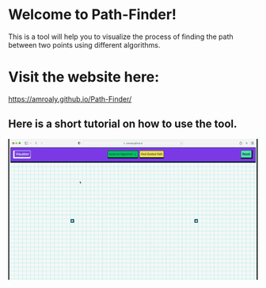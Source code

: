 # Welcome to Path-Finder!

This is a tool will help you to visualize the process of finding the path between two points using different algorithms.

# Visit the website here:

https://amroaly.github.io/Path-Finder/

## Here is a short tutorial on how to use the tool.

![Alt Text](https://raw.githubusercontent.com/AmroAly/Path-Finder/main/public/images/tutorial.gif)
